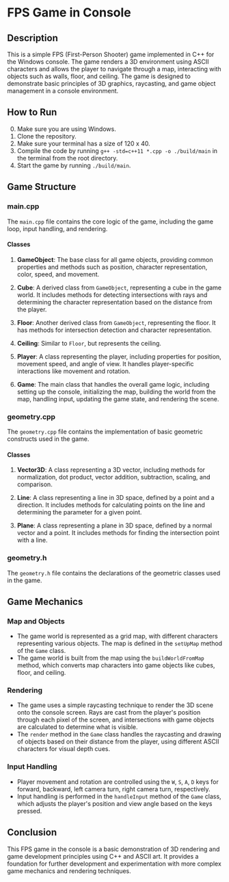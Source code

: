 # FPS Game in Console

## Description
This is a simple FPS (First-Person Shooter) game implemented in C++ for the Windows console. The game renders a 3D environment using ASCII characters and allows the player to navigate through a map, interacting with objects such as walls, floor, and ceiling. The game is designed to demonstrate basic principles of 3D graphics, raycasting, and game object management in a console environment.

## How to Run
0. Make sure you are using Windows.
1. Clone the repository.
2. Make sure your terminal has a size of 120 x 40.
3. Compile the code by running `g++ -std=c++11 *.cpp -o ./build/main` in the terminal from the root directory.
4. Start the game by running `./build/main`.

## Game Structure
### main.cpp
The `main.cpp` file contains the core logic of the game, including the game loop, input handling, and rendering.

#### Classes
1. **GameObject**: The base class for all game objects, providing common properties and methods such as position, character representation, color, speed, and movement.

2. **Cube**: A derived class from `GameObject`, representing a cube in the game world. It includes methods for detecting intersections with rays and determining the character representation based on the distance from the player.

3. **Floor**: Another derived class from `GameObject`, representing the floor. It has methods for intersection detection and character representation.

4. **Ceiling**: Similar to `Floor`, but represents the ceiling.

5. **Player**: A class representing the player, including properties for position, movement speed, and angle of view. It handles player-specific interactions like movement and rotation.

6. **Game**: The main class that handles the overall game logic, including setting up the console, initializing the map, building the world from the map, handling input, updating the game state, and rendering the scene.

### geometry.cpp
The `geometry.cpp` file contains the implementation of basic geometric constructs used in the game.

#### Classes
1. **Vector3D**: A class representing a 3D vector, including methods for normalization, dot product, vector addition, subtraction, scaling, and comparison.

2. **Line**: A class representing a line in 3D space, defined by a point and a direction. It includes methods for calculating points on the line and determining the parameter for a given point.

3. **Plane**: A class representing a plane in 3D space, defined by a normal vector and a point. It includes methods for finding the intersection point with a line.

### geometry.h
The `geometry.h` file contains the declarations of the geometric classes used in the game.

## Game Mechanics
### Map and Objects
- The game world is represented as a grid map, with different characters representing various objects. The map is defined in the `setUpMap` method of the `Game` class.
- The game world is built from the map using the `buildWorldFromMap` method, which converts map characters into game objects like cubes, floor, and ceiling.

### Rendering
- The game uses a simple raycasting technique to render the 3D scene onto the console screen. Rays are cast from the player's position through each pixel of the screen, and intersections with game objects are calculated to determine what is visible.
- The `render` method in the `Game` class handles the raycasting and drawing of objects based on their distance from the player, using different ASCII characters for visual depth cues.

### Input Handling
- Player movement and rotation are controlled using the `W`, `S`, `A`, `D` keys for forward, backward, left camera turn, right camera turn, respectively.
- Input handling is performed in the `handleInput` method of the `Game` class, which adjusts the player's position and view angle based on the keys pressed.

## Conclusion
This FPS game in the console is a basic demonstration of 3D rendering and game development principles using C++ and ASCII art. It provides a foundation for further development and experimentation with more complex game mechanics and rendering techniques.
